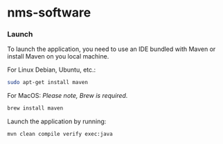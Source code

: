 # nms-software

### Launch
To launch the application, you need to use an IDE bundled with Maven or install Maven on you local machine.

For Linux Debian, Ubuntu, etc.:
```bash
sudo apt-get install maven
```

For MacOS:
_Please note, Brew is required._
```bash
brew install maven
```

Launch the application by running:
```bash
mvn clean compile verify exec:java
```
